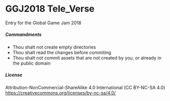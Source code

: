 # GGJ2018 Tele_Verse
Entry for the Global Game Jam 2018

##### Commandments
- Thou shalt not create empty directories
- Thou shalt read the changes before commiting
- Thou shalt not commit assets that are not created by you, or already in the public domain

##### License
Attribution-NonCommercial-ShareAlike 4.0 International (CC BY-NC-SA 4.0)
https://creativecommons.org/licenses/by-nc-sa/4.0/

